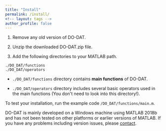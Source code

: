 ```yaml
---
title: "Install"
permalink: /install/
<!-- layout: tags -->
author_profile: false
---
```


1. Remove any old version of DO-DAT.

2. Unzip the downloaded DO-DAT.zip file.

3. Add the following directories to your MATLAB path.

  ```
  ./DO_DAT/functions
  ./DO_DAT/operators
  ```

  - `./DO_DAT/functions` directory contains __main functions__ of DO-DAT.

  - `./DO_DAT/operators` directory includes several basic operators used in the main functions (You don't need to look into this directory!).

To test your installation, run the example code `/DO_DAT/functions/main.m`.

DO-DAT is mainly developed on a Windows machine using MATLAB 2018b and has not been tested on other platforms or earlier versions of MATLAB.
If you have any problems including version issues, please [contact](https://do-dat.github.io/contact/).
